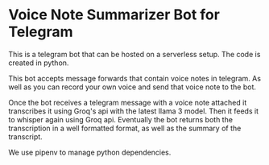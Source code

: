 # Voice Note Summarizer Bot for Telegram

This is a telegram bot that can be hosted on a serverless setup. The code is created in python.

This bot accepts message forwards that contain voice notes in telegram. As well as you can record your own voice and send that voice note to the bot.

Once the bot receives a telegram message with a voice note attached it transcribes it using Groq's api with the latest llama 3 model. Then it feeds it to whisper again using Groq api.
Eventually the bot returns both the transcription in a well formatted format, as well as the summary of the transcript.

We use pipenv to manage python dependencies.
